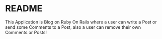 # README

This Application is Blog on Ruby On Rails where a user can write 
a Post or send some Comments to a Post, also a user can remove 
their own Comments or Posts!
